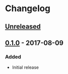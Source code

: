 # Changelog

## [Unreleased][]

[Unreleased]: https://github.com/chaostoolkit-incubator/chaostoolkit-chaoshub/compare/HEAD

## [0.1.0][] - 2017-08-09

[0.1.0]: https://github.com/chaostoolkit-incubator/chaostoolkit-chaoshub/tree/0.1.0

### Added

-   Initial release